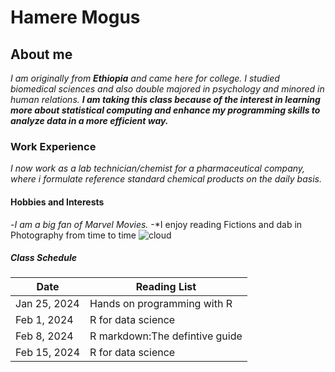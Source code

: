 # Hamere Mogus
## About me
*I am originally from **Ethiopia** and came here for college. I studied biomedical sciences and also double majored in psychology and minored in human relations.* ***I am taking this class because of the interest in learning more about statistical computing and enhance my programming skills to analyze data in a more efficient way.***

### Work Experience
*I now work as a lab technician/chemist for a pharmaceutical company, where i formulate reference standard chemical products on the daily basis.*

#### Hobbies and Interests
-*I am a big fan of Marvel Movies.*
-*I enjoy reading Fictions and dab in Photography from time to time ![cloud](file:///Users/hamogus/Pictures/Photos%20Library.photoslibrary/private/com.apple.Photos/ExternalEditSessions/4A234A8C-25F6-4C31-A24B-2D12FF04C668/EFE68500-1094-473E-B54E-2389A27A03C8%20copy.jpeg)

##### Class Schedule
| Date         | Reading List                   |
|--------------|--------------------------------|
| Jan 25, 2024 | Hands on programming with R    |
| Feb 1, 2024  | R for data science             |
| Feb 8, 2024  | R markdown:The defintive guide |
| Feb 15, 2024 | R for data science             |
